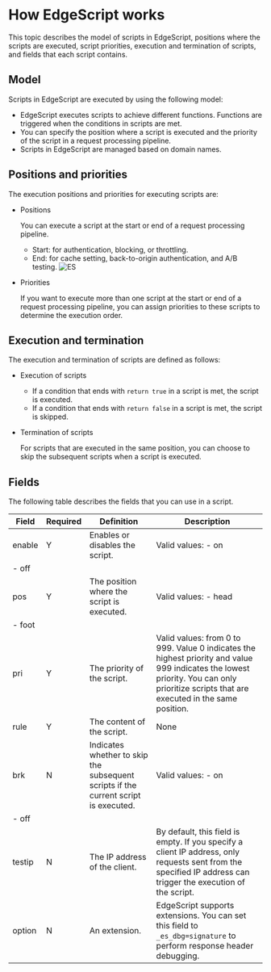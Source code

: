 # How EdgeScript works

This topic describes the model of scripts in EdgeScript, positions where the scripts are executed, script priorities, execution and termination of scripts, and fields that each script contains.

## Model

Scripts in EdgeScript are executed by using the following model:

-   EdgeScript executes scripts to achieve different functions. Functions are triggered when the conditions in scripts are met.
-   You can specify the position where a script is executed and the priority of the script in a request processing pipeline.
-   Scripts in EdgeScript are managed based on domain names.

## Positions and priorities

The execution positions and priorities for executing scripts are:

-   Positions

    You can execute a script at the start or end of a request processing pipeline.

    -   Start: for authentication, blocking, or throttling.
    -   End: for cache setting, back-to-origin authentication, and A/B testing.
    ![ES](https://static-aliyun-doc.oss-accelerate.aliyuncs.com/assets/img/en-US/4522036061/p62071.png)

-   Priorities

    If you want to execute more than one script at the start or end of a request processing pipeline, you can assign priorities to these scripts to determine the execution order.


## Execution and termination

The execution and termination of scripts are defined as follows:

-   Execution of scripts
    -   If a condition that ends with `return true` in a script is met, the script is executed.
    -   If a condition that ends with `return false` in a script is met, the script is skipped.
-   Termination of scripts

    For scripts that are executed in the same position, you can choose to skip the subsequent scripts when a script is executed.


## Fields

The following table describes the fields that you can use in a script.

|Field|Required|Definition|Description|
|-----|--------|----------|-----------|
|enable|Y|Enables or disables the script.|Valid values: -   on
-   off |
|pos|Y|The position where the script is executed.|Valid values: -   head
-   foot |
|pri|Y|The priority of the script.|Valid values: from 0 to 999. Value 0 indicates the highest priority and value 999 indicates the lowest priority. You can only prioritize scripts that are executed in the same position.|
|rule|Y|The content of the script.|None|
|brk|N|Indicates whether to skip the subsequent scripts if the current script is executed.|Valid values: -   on
-   off |
|testip|N|The IP address of the client.|By default, this field is empty. If you specify a client IP address, only requests sent from the specified IP address can trigger the execution of the script.|
|option|N|An extension.|EdgeScript supports extensions. You can set this field to `_es_dbg=signature` to perform response header debugging.|


